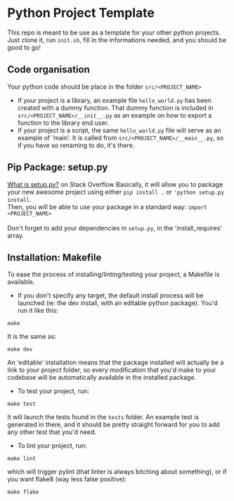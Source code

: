 # Python Project Template

This repo is meant to be use as a template for your other python projects. Just clone it, run ```init.sh```, fill in the informations needed, and you should be good to go!


## Code organisation

Your python code should be place in the folder ```src/<PROJECT_NAME>```
* If your project is a library, an example file ```hello_world.py``` has been created with a dummy function. That dummy function is included in ```src/<PROJECT_NAME>/__init__.py``` as an example on how to export a function to the library end user.
* If your project is a script, the same ```hello_world.py``` file will serve as an example of 'main'. It is called from ```src/<PROJECT_NAME>/__main__.py```, so if you have so renaming to do, it's there.


## Pip Package: setup.py

[What is setup.py?](https://stackoverflow.com/questions/1471994/what-is-setup-py/23998536#23998536) on Stack Overflow
Basically, it will allow you to package your new awesome project using either ```pip install .``` or ```'python setup.py install```. <br />
Then, you will be able to use your package in a standard way: ```import <PROJECT_NAME>``` <br />
<br />
Don't forget to add your dependencies in ```setup.py```, in the 'install_requires' array.


## Installation: Makefile

To ease the process of installing/linting/testing your project, a Makefile is available.
* If you don't specify any target, the default install process will be launched (ie: the dev install, with an editable python package).
You'd run it like this:
```
make
```
It is the same as:
```
make dev
```
An 'editable' installation means that the package installed will actually be a link to your project folder, so every modification that you'd make to your codebase will be automatically available in the installed package.

* To test your project, run:
```
make test
```
It will launch the tests found in the ```tests``` folder. An example test is generated in there, and it should be pretty straight forward for you to add any other test that you'd need.

* To lint your project, run:
```
make lint
```
which will trigger pylint (that linter is always bitching about something), or if you want flake8 (way less false positive):
```
make flake
```
